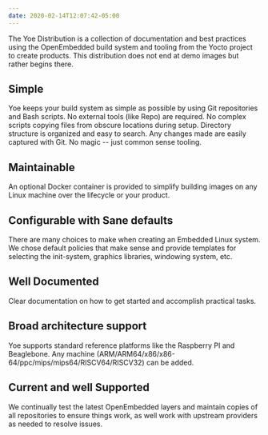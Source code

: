 ```yaml
---
date: 2020-02-14T12:07:42-05:00
---
```


The Yoe Distribution is a collection of documentation and best practices using
the OpenEmbedded build system and tooling from the Yocto project to create
products. This distribution does not end at demo images but rather begins there.

## Simple

Yoe keeps your build system as simple as possible by using Git repositories and
Bash scripts. No external tools (like Repo) are required. No complex scripts
copying files from obscure locations during setup. Directory structure is
organized and easy to search. Any changes made are easily captured with Git. No
magic -- just common sense tooling.

## Maintainable

An optional Docker container is provided to simplify building images on any
Linux machine over the lifecycle or your product.

## Configurable with Sane defaults

There are many choices to make when creating an Embedded Linux system. We chose
default policies that make sense and provide templates for selecting the
init-system, graphics libraries, windowing system, etc.

## Well Documented

Clear documentation on how to get started and accomplish practical tasks.

## Broad architecture support

Yoe supports standard reference platforms like the Raspberry PI and Beaglebone.
Any machine (ARM/ARM64/x86/x86-64/ppc/mips/mips64/RISCV64/RISCV32) can be added.

## Current and well Supported

We continually test the latest OpenEmbedded layers and maintain copies of all
repositories to ensure things work, as well work with upstream providers as
needed to resolve issues.
